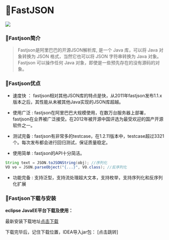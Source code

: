 # :beginner:FastJSON

![](http://www.runoob.com/wp-content/uploads/2018/09/fastjson.jpg)

### :trident:Fastjson简介 ###

>Fastjson是阿里巴巴的开源JSON解析库, 是一个 Java 库，可以将 Java 对象转换为 JSON 格式，当然它也可以将 JSON 字符串转换为 Java 对象。Fastjson 可以操作任何 Java 对象，即使是一些预先存在的没有源码的对象。

### :trident:Fastjson优点 ###

 * 速度快 ： fastjson相对其他JSON库的特点是快，从2011年fastjson发布1.1.x版本之后，其性能从未被其他Java实现的JSON库超越。
 
 * 使用广泛 : fastjson在阿里巴巴大规模使用，在数万台服务器上部署，fastjson在业界被广泛接受。在2012年被开源中国评选为最受欢迎的国产开源软件之一。
 
 * 测试完备 : fastjson有非常多的testcase，在1.2.11版本中，testcase超过3321个。每次发布都会进行回归测试，保证质量稳定。
 
 * 使用简单 : fastjson的API十分简洁。
 
```java
String text = JSON.toJSONString(obj); //序列化
VO vo = JSON.parseObject("{...}", VO.class); //反序列化
```

 * 功能完备 : 支持泛型，支持流处理超大文本，支持枚举，支持序列化和反序列化扩展

### :trident:Fastjson下载与安装 ###

**eclipse JavaEE平台下载及使用：**

   最新安装下载地址[点击下载](https://repo1.maven.org/maven2/com/alibaba/fastjson/1.2.53/fastjson-1.2.53.jar)
   
   下载完毕后，记住下载位置，IDEA导入jar包： [点击跳转]
